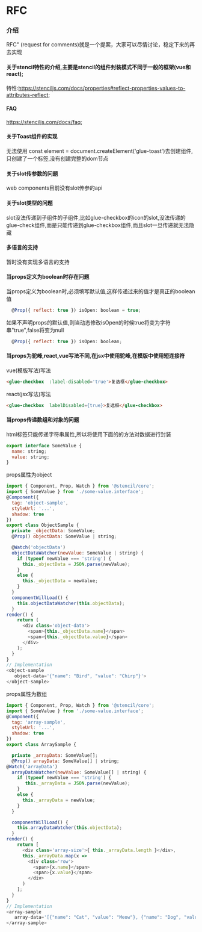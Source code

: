 # RFC

### 介绍

RFC" (request for comments)就是一个提案，大家可以尽情讨论，稳定下来的再去实现
#### 关于stencil特性的介绍,主要是stencil的组件封装模式不同于一般的框架(vue和react);
特性:https://stenciljs.com/docs/properties#reflect-properties-values-to-attributes-reflect;
#### FAQ
https://stenciljs.com/docs/faq;
#### 关于Toast组件的实现

无法使用 const element = document.createElement('glue-toast')去创建组件,只创建了一个标签,没有创建完整的dom节点

#### 关于slot传参数的问题

web components目前没有slot传参的api
#### 关于slot类型的问题

slot没法传递到子组件的子组件,比如glue-checkbox的icon的slot,没法传递的glue-check组件,而是只能传递到glue-checkbox组件,而且slot一旦传递就无法隐藏
#### 多语言的支持

暂时没有实现多语言的支持

#### 当props定义为boolean时存在问题

当props定义为boolean时,必须填写默认值,这样传递过来的值才是真正的boolean值
```js
  @Prop({ reflect: true }) isOpen: boolean = true;
```
如果不声明props的默认值,则当动态修改isOpen的时候true将变为字符串"true",false将变为null
```js
  @Prop({ reflect: true }) isOpen: boolean;
```

#### 当props为驼峰,react,vue写法不同,在jsx中使用驼峰,在模版中使用短连接符
vue(模版写法)写法
```html
<glue-checkbox  :label-disabled='true'>复选框</glue-checkbox>
```
react(jsx写法)写法
```html
<glue-checkbox  labelDisabled={true}>复选框</glue-checkbox>
```

#### 当props传递数组和对象的问题
html标签只能传递字符串属性,所以将使用下面的的方法对数据进行封装

```js
export interface SomeValue {
  name: string;
  value: string;
}
```
props属性为object
```js
import { Component, Prop, Watch } from '@stencil/core';
import { SomeValue } from './some-value.interface';
@Component({
  tag: 'object-sample',
  styleUrl: '...',
  shadow: true
})
export class ObjectSample {
  private _objectData: SomeValue;
  @Prop() objectData: SomeValue | string;

  @Watch('objectData')
  objectDataWatcher(newValue: SomeValue | string) {
    if (typeof newValue === 'string') {
      this._objectData = JSON.parse(newValue);
    }
    else {
      this._objectData = newValue;
    }
  }
  componentWillLoad() {
    this.objectDataWatcher(this.objectData);
  }
render() {
    return (
      <div class='object-data'>
        <span>{this._objectData.name}</span>
        <span>{this._objectData.value}</span>
      </div>
    );
  }
}
// Implementation
<object-sample
   object-data='{"name": "Bird", "value": "Chirp"}'>
</object-sample>
```
props属性为数组
```js
import { Component, Prop, Watch } from '@stencil/core';
import { SomeValue } from './some-value.interface';
@Component({
  tag: 'array-sample',
  styleUrl: '...',
  shadow: true
})
export class ArraySample {

  private _arrayData: SomeValue[];
  @Prop() arrayData: SomeValue[] | string;
@Watch('arrayData')
  arrayDataWatcher(newValue: SomeValue[] | string) {
    if (typeof newValue === 'string') {
       this._arrayData = JSON.parse(newValue);
    }
    else {
      this._arrayData = newValue;
    }
  }

  componentWillLoad() {
    this.arrayDataWatcher(this.objectData);
  }
render() {
    return [
      <div class='array-size'>{ this._arrayData.length }</div>,
      this._arrayData.map(x =>
        <div class='row'>
          <span>{x.name}</span>
          <span>{x.value}</span>
        </div>
      )
    ];
  }
}
// Implementation
<array-sample
   array-data='[{"name": "Cat", "value": "Meow"}, {"name": "Dog", "value": "Woof"}]'>
</array-sample>
```

